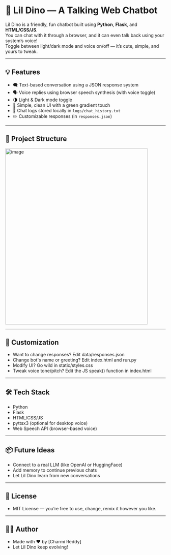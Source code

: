 # 🦖 Lil Dino — A Talking Web Chatbot

Lil Dino is a friendly, fun chatbot built using **Python**, **Flask**, and **HTML/CSS/JS**.  
You can chat with it through a browser, and it can even talk back using your system’s voice!  
Toggle between light/dark mode and voice on/off — it’s cute, simple, and yours to tweak.

---

## 💡 Features

- 🗨️ Text-based conversation using a JSON response system
- 🗣️ Voice replies using browser speech synthesis (with voice toggle)
- 🌗 Light & Dark mode toggle
- 🎨 Simple, clean UI with a green gradient touch
- 📝 Chat logs stored locally in `logs/chat_history.txt`
- ✏️ Customizable responses (in `responses.json`)

---

## 📂 Project Structure

<img width="447" height="554" alt="image" src="https://github.com/user-attachments/assets/5472d442-aca8-4d53-84b4-a746d146a13a" />

---

## 🧠 Customization
- Want to change responses? Edit data/responses.json
- Change bot's name or greeting? Edit index.html and run.py
- Modify UI? Go wild in static/styles.css
- Tweak voice tone/pitch? Edit the JS speak() function in index.html

---

## 🛠 Tech Stack
- Python
- Flask
- HTML/CSS/JS
- pyttsx3 (optional for desktop voice)
- Web Speech API (browser-based voice)

---

## 📦 Future Ideas
- Connect to a real LLM (like OpenAI or HuggingFace)
- Add memory to continue previous chats
- Let Lil Dino learn from new conversations
---

## 📜 License
- MIT License — you’re free to use, change, remix it however you like.

---

## 👩‍💻 Author
- Made with ❤️ by [Charmi Reddy]
- Let Lil Dino keep evolving!
